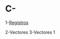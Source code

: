 # C-

1-[Registros](https://github.com/JuanCarlosAcevedo/C-/blob/8020f450906ffca652b0dd04ea208785819418f9/1-Registros/Registros.cpp)

2-Vectores
3-Vectores 1
